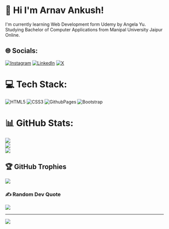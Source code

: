 # 💫 Hi I'm Arnav Ankush!
 I'm currently learning Web Development form Udemy by Angela Yu.<br>Studying Bachelor of Computer Applications from Manipal University Jaipur Online.<br> 


## 🌐 Socials:
[![Instagram](https://img.shields.io/badge/Instagram-%23E4405F.svg?logo=Instagram&logoColor=white)](https://instagram.com/https://www.instagram.com/arnav.ankush/) [![LinkedIn](https://img.shields.io/badge/LinkedIn-%230077B5.svg?logo=linkedin&logoColor=white)](https://linkedin.com/in/https://www.linkedin.com/in/arnav-ankush-80140b279/) [![X](https://img.shields.io/badge/X-black.svg?logo=X&logoColor=white)](https://x.com/https://x.com/ankush_arn69984) 

# 💻 Tech Stack:
![HTML5](https://img.shields.io/badge/html5-%23E34F26.svg?style=for-the-badge&logo=html5&logoColor=white) ![CSS3](https://img.shields.io/badge/css3-%231572B6.svg?style=for-the-badge&logo=css3&logoColor=white) ![GithubPages](https://img.shields.io/badge/github%20pages-121013?style=for-the-badge&logo=github&logoColor=white)
![Bootstrap](https://img.shields.io/badge/bootstrap-%238511FA.svg?style=for-the-badge&logo=bootstrap&logoColor=white)

# 📊 GitHub Stats:
![](https://github-readme-stats.vercel.app/api?username=arnavankush30&theme=dark&hide_border=false&include_all_commits=false&count_private=false)<br/>
![](https://github-readme-streak-stats.herokuapp.com/?user=arnavankush30&theme=dark&hide_border=false)<br/>
![](https://github-readme-stats.vercel.app/api/top-langs/?username=arnavankush30&theme=dark&hide_border=false&include_all_commits=false&count_private=false&layout=compact)

## 🏆 GitHub Trophies
![](https://github-profile-trophy.vercel.app/?username=arnavankush30&theme=radical&no-frame=false&no-bg=true&margin-w=4)

### ✍️ Random Dev Quote
![](https://quotes-github-readme.vercel.app/api?type=horizontal&theme=radical)

---
[![](https://visitcount.itsvg.in/api?id=arnavankush30&icon=0&color=0)](https://visitcount.itsvg.in)

<!-- Proudly created with GPRM ( https://gprm.itsvg.in ) -->
